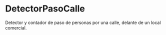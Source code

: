 DetectorPasoCalle
=================

Detector y contador de paso de personas por una calle, delante de un local comercial.
